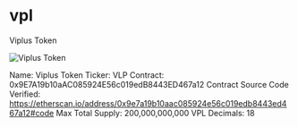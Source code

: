 # vpl
Viplus Token

![Viplus Token](https://viplus.org/default/template/custom/img/logo_new.png)

Name: Viplus Token
Ticker: VLP
Contract: 0x9E7A19b10aAC085924E56c019edB8443ED467a12
Contract Source Code Verified: https://etherscan.io/address/0x9e7a19b10aac085924e56c019edb8443ed467a12#code
Max Total Supply: 200,000,000,000 VPL
Decimals: 18
